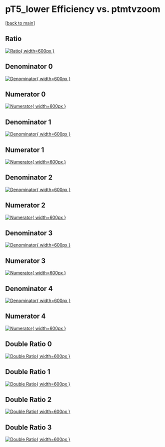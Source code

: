 # pT5_lower Efficiency vs. ptmtvzoom

[[back to main](./)]



## Ratio

[![Ratio](../mtv/var/pT5_lower_loweta_11_-1_eff_ptmtvzoom.png){ width=600px }](../mtv/var/pT5_lower_loweta_11_-1_eff_ptmtvzoom.pdf)

## Denominator 0

[![Denominator](../mtv/den/pT5_lower_loweta_11_-1_eff_ptmtvzoom_den0.png){ width=600px }](../mtv/den/pT5_lower_loweta_11_-1_eff_ptmtvzoom_den0.pdf)

## Numerator 0

[![Numerator](../mtv/num/pT5_lower_loweta_11_-1_eff_ptmtvzoom_num0.png){ width=600px }](../mtv/num/pT5_lower_loweta_11_-1_eff_ptmtvzoom_num0.pdf)

## Denominator 1

[![Denominator](../mtv/den/pT5_lower_loweta_11_-1_eff_ptmtvzoom_den1.png){ width=600px }](../mtv/den/pT5_lower_loweta_11_-1_eff_ptmtvzoom_den1.pdf)

## Numerator 1

[![Numerator](../mtv/num/pT5_lower_loweta_11_-1_eff_ptmtvzoom_num1.png){ width=600px }](../mtv/num/pT5_lower_loweta_11_-1_eff_ptmtvzoom_num1.pdf)

## Denominator 2

[![Denominator](../mtv/den/pT5_lower_loweta_11_-1_eff_ptmtvzoom_den2.png){ width=600px }](../mtv/den/pT5_lower_loweta_11_-1_eff_ptmtvzoom_den2.pdf)

## Numerator 2

[![Numerator](../mtv/num/pT5_lower_loweta_11_-1_eff_ptmtvzoom_num2.png){ width=600px }](../mtv/num/pT5_lower_loweta_11_-1_eff_ptmtvzoom_num2.pdf)

## Denominator 3

[![Denominator](../mtv/den/pT5_lower_loweta_11_-1_eff_ptmtvzoom_den3.png){ width=600px }](../mtv/den/pT5_lower_loweta_11_-1_eff_ptmtvzoom_den3.pdf)

## Numerator 3

[![Numerator](../mtv/num/pT5_lower_loweta_11_-1_eff_ptmtvzoom_num3.png){ width=600px }](../mtv/num/pT5_lower_loweta_11_-1_eff_ptmtvzoom_num3.pdf)

## Denominator 4

[![Denominator](../mtv/den/pT5_lower_loweta_11_-1_eff_ptmtvzoom_den4.png){ width=600px }](../mtv/den/pT5_lower_loweta_11_-1_eff_ptmtvzoom_den4.pdf)

## Numerator 4

[![Numerator](../mtv/num/pT5_lower_loweta_11_-1_eff_ptmtvzoom_num4.png){ width=600px }](../mtv/num/pT5_lower_loweta_11_-1_eff_ptmtvzoom_num4.pdf)

## Double Ratio 0

[![Double Ratio](../mtv/ratio/pT5_lower_loweta_11_-1_eff_ptmtvzoom_ratio0.png){ width=600px }](../mtv/ratio/pT5_lower_loweta_11_-1_eff_ptmtvzoom_ratio0.pdf)

## Double Ratio 1

[![Double Ratio](../mtv/ratio/pT5_lower_loweta_11_-1_eff_ptmtvzoom_ratio1.png){ width=600px }](../mtv/ratio/pT5_lower_loweta_11_-1_eff_ptmtvzoom_ratio1.pdf)

## Double Ratio 2

[![Double Ratio](../mtv/ratio/pT5_lower_loweta_11_-1_eff_ptmtvzoom_ratio2.png){ width=600px }](../mtv/ratio/pT5_lower_loweta_11_-1_eff_ptmtvzoom_ratio2.pdf)

## Double Ratio 3

[![Double Ratio](../mtv/ratio/pT5_lower_loweta_11_-1_eff_ptmtvzoom_ratio3.png){ width=600px }](../mtv/ratio/pT5_lower_loweta_11_-1_eff_ptmtvzoom_ratio3.pdf)

